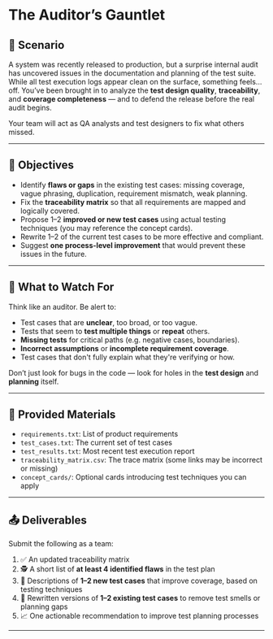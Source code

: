 # The Auditor’s Gauntlet

## 📜 Scenario

A system was recently released to production, but a surprise internal audit has uncovered issues in the documentation and planning of the test suite. While all test execution logs appear clean on the surface, something feels... off. You’ve been brought in to analyze the **test design quality**, **traceability**, and **coverage completeness** — and to defend the release before the real audit begins.

Your team will act as QA analysts and test designers to fix what others missed.

---

## 🎯 Objectives

- Identify **flaws or gaps** in the existing test cases: missing coverage, vague phrasing, duplication, requirement mismatch, weak planning.
- Fix the **traceability matrix** so that all requirements are mapped and logically covered.
- Propose 1–2 **improved or new test cases** using actual testing techniques (you may reference the concept cards).
- Rewrite 1–2 of the current test cases to be more effective and compliant.
- Suggest **one process-level improvement** that would prevent these issues in the future.

---

## 🧩 What to Watch For

Think like an auditor. Be alert to:

- Test cases that are **unclear**, too broad, or too vague.
- Tests that seem to **test multiple things** or **repeat** others.
- **Missing tests** for critical paths (e.g. negative cases, boundaries).
- **Incorrect assumptions** or **incomplete requirement coverage**.
- Test cases that don't fully explain what they're verifying or how.

Don’t just look for bugs in the code — look for holes in the **test design** and **planning** itself.

---

## 📁 Provided Materials

- `requirements.txt`: List of product requirements
- `test_cases.txt`: The current set of test cases
- `test_results.txt`: Most recent test execution report
- `traceability_matrix.csv`: The trace matrix (some links may be incorrect or missing)
- `concept_cards/`: Optional cards introducing test techniques you can apply

---

## 📤 Deliverables

Submit the following as a team:

1. ✅ An updated traceability matrix
2. 🕵️ A short list of **at least 4 identified flaws** in the test plan
3. 🧪 Descriptions of **1–2 new test cases** that improve coverage, based on testing techniques
4. 🧹 Rewritten versions of **1–2 existing test cases** to remove test smells or planning gaps
5. 📈 One actionable recommendation to improve test planning processes

---